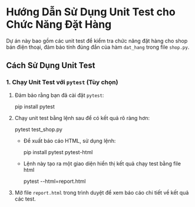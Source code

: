 # Hướng Dẫn Sử Dụng Unit Test cho Chức Năng Đặt Hàng

Dự án này bao gồm các unit test để kiểm tra chức năng đặt hàng cho shop bán điện thoại, đảm bảo tính đúng đắn của hàm `dat_hang` trong file `shop.py`.

## Cách Sử Dụng Unit Test

### 1. Chạy Unit Test với `pytest` (Tùy chọn)

1. Đảm bảo rằng bạn đã cài đặt `pytest`:

   pip install pytest

2. Chạy unit test bằng lệnh sau để có kết quả rõ ràng hơn:

   pytest test_shop.py

   - Để xuất báo cáo HTML, sử dụng lệnh:

     pip install pytest pytest-html

   - Lệnh này tạo ra một giao diện hiển thị kết quả chạy test bằng file html

     pytest --html=report.html

3. Mở file `report.html` trong trình duyệt để xem báo cáo chi tiết về kết quả các test.
